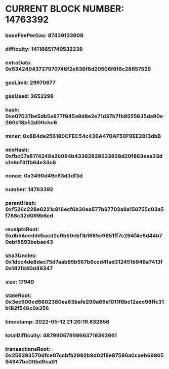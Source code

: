 # CURRENT BLOCK NUMBER: 14763392

### baseFeePerGas: 87439133908
### difficulty: 14118651749532238
### extraData: 0x53424943727970746f2e636f6d20506f6f6c28657529
### gasLimit: 29970677
### gasUsed: 3652298
### hash: 0xe07037be5db5e877f845a8d8e2e71d37b7fb8555635da90e260d18b52d00cbc6
### miner: 0x8B4de256180CFEC54c436A470AF50F9EE2813dbB
### mixHash: 0xfbc07a8174248a2b094b43362828633828d20f863eaa33dc1e6cf31fb64e33c6
### nonce: 0x3490d49e63d3df3d
### number: 14763392
### parentHash: 0xf526c228e6221c816ecf6b30ea577b97702a9a150755c03a5f788c32d099b6cd
### receiptsRoot: 0xdb54ecddd5acd2c0b50ebf1b1685c9651ff7c294f4e6d44b70ebf5893bebae43
### sha3Uncles: 0x1dcc4de8dec75d7aab85b567b6ccd41ad312451b948a7413f0a142fd40d49347
### size: 17940
### stateRoot: 0x3ec900cd6602380ea63bafe290a69e1011f6bc12acc98ffc31b182f546c0a356
### timestamp: 2022-05-12 21:20:19.632856
### totalDifficulty: 48799057998663716362661
### transactionsRoot: 0x2562935706fce07ccbfb2992b9d02f8e87586a0caeb6980594947bc00bd9ca01
